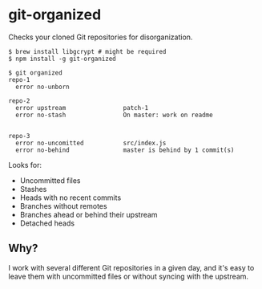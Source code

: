 # git-organized

Checks your cloned Git repositories for disorganization.

```
$ brew install libgcrypt # might be required
$ npm install -g git-organized

$ git organized
repo-1
  error no-unborn

repo-2
  error upstream                patch-1
  error no-stash                On master: work on readme


repo-3
  error no-uncomitted           src/index.js
  error no-behind               master is behind by 1 commit(s)
```

Looks for:

* Uncommitted files
* Stashes
* Heads with no recent commits
* Branches without remotes
* Branches ahead or behind their upstream
* Detached heads


## Why?

I work with several different Git repositories in a given day, and it's easy to leave them with uncommitted files or without syncing with the upstream.
